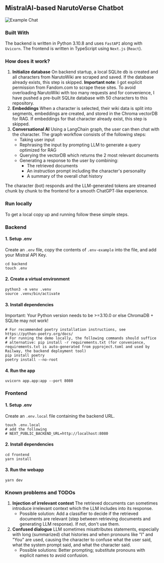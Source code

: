 ## MistralAI-based NarutoVerse Chatbot

![Example Chat](./public/example.gif)

### Built With

The backend is written in Python 3.10.8 and uses `FastAPI` along with `Uvicorn`.
The frontend is written in TypeScript using `Next.js` (`React`).

### How does it work?

1. **Initialize database**
   On backend startup, a local SQLite db is created and all characters from NarutoWiki are scraped
   and saved. If the database already exists, this step is skipped.
   **Important note**: I got explicit permission from Fandom.com to scrape these sites. To avoid
   overloading NarutoWiki with too many requests and for convenience, I have pushed a pre-built
   SQLite database with 50 characters to this repository.
2. **Embeddings**
   When a character is selected, their wiki data is split into segments, embeddings are created,
   and stored in the Chroma vectorDB for RAG. If embeddings for that character already exist,
   this step is skipped.
3. **Conversational AI**
   Using a LangChain graph, the user can then chat with the character. The graph workflow
   consists of the following steps:
    - Taking user input
    - Rephrasing the input by prompting LLM to generate a query optimized for RAG
    - Querying the vectorDB which returns the 2 most relevant documents
    - Generating a response to the user by combining:
        - The retrieved documents
        - An instruction prompt including the character's personality
        - A summary of the overall chat history

The character (bot) responds and the LLM-generated tokens are streamed chunk
by chunk to the frontend for a smooth ChatGPT-like experience.

### Run locally

To get a local copy up and running follow these simple steps.

### Backend

#### 1. Setup .env

Create an `.env` file, copy the contents of `.env-example` into the file, and add your Mistral API Key.

```shell
cd backend
touch .env
```

#### 2. Create a virtual environment

```shell
python3 -m venv .venv 
source .venv/bin/activate
```

#### 3. Install dependencies

Important: Your Python version needs to be >=3.10.0 or else ChromaDB + SQLite may not work!

```shell
# For recommended poetry installation instructions, see https://python-poetry.org/docs/
# For running the demo locally, the following commands should suffice
# alternative: pip install -r requirements.txt (for convenience, requirements.txt is auto-generated from pyproject.toml and used by Railway, the backend deployment tool)
pip install poetry
poetry install --no-root
```

#### 4. Run the app

```shell
uvicorn app.app:app --port 8080
```

### Frontend

#### 1. Setup .env

Create an `.env.local` file containing the backend URL.

```shell
touch .env.local
# add the following
# NEXT_PUBLIC_BACKEND_URL=http://localhost:8080
```

#### 2. Install dependencies

```shell
cd frontend
yarn install
```

#### 3. Run the webapp

```shell
yarn dev
```

### Known problems and TODOs

1. **Injection of irrelevant context**
   The retrieved documents can sometimes introduce irrelevant context which
   the LLM includes into its response.
    - Possible solution: Add a classifier to decide if the retrieved documents are relevant
      (step between retrieving documents and generating LLM response). If not, don't use them.
2. **Confused dialogue**
   LLM sometimes misattributes statements, especially with long (summarized) chat histories and
   when pronouns like "I" and "You" are used, causing the character to confuse what the user
   said, what the system prompt said, and what the character said.
    - Possible solutions: Better prompting; substitute pronouns with explicit names to avoid
      confusion.